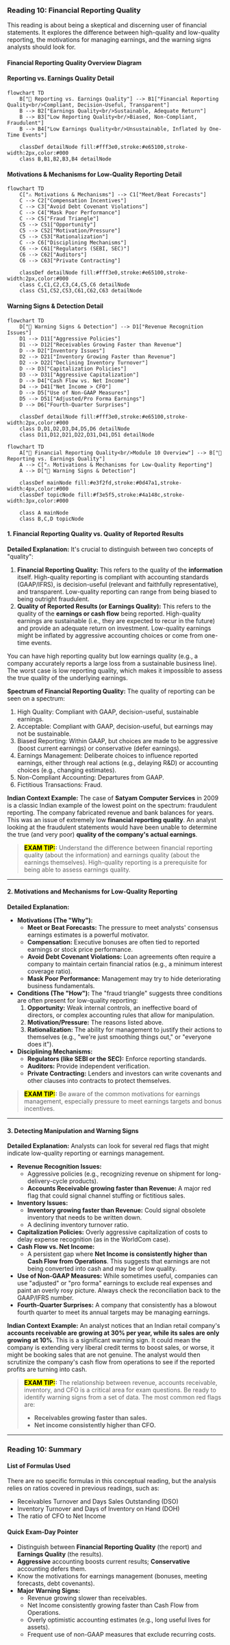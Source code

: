 ### **Reading 10: Financial Reporting Quality**

This reading is about being a skeptical and discerning user of financial statements. It explores the difference between high-quality and low-quality reporting, the motivations for managing earnings, and the warning signs analysts should look for.
#### **Financial Reporting Quality Overview Diagram**
#### **Reporting vs. Earnings Quality Detail**
```mermaid
flowchart TD
    B["🎯 Reporting vs. Earnings Quality"] --> B1["Financial Reporting Quality<br/>Compliant, Decision-Useful, Transparent"]
    B --> B2["Earnings Quality<br/>Sustainable, Adequate Return"]
    B --> B3["Low Reporting Quality<br/>Biased, Non-Compliant, Fraudulent"]
    B --> B4["Low Earnings Quality<br/>Unsustainable, Inflated by One-Time Events"]

    classDef detailNode fill:#fff3e0,stroke:#e65100,stroke-width:2px,color:#000
    class B,B1,B2,B3,B4 detailNode
```

#### **Motivations & Mechanisms for Low-Quality Reporting Detail**
```mermaid
flowchart TD
    C["⚠️ Motivations & Mechanisms"] --> C1["Meet/Beat Forecasts"]
    C --> C2["Compensation Incentives"]
    C --> C3["Avoid Debt Covenant Violations"]
    C --> C4["Mask Poor Performance"]
    C --> C5["Fraud Triangle"]
    C5 --> C51["Opportunity"]
    C5 --> C52["Motivation/Pressure"]
    C5 --> C53["Rationalization"]
    C --> C6["Disciplining Mechanisms"]
    C6 --> C61["Regulators (SEBI, SEC)"]
    C6 --> C62["Auditors"]
    C6 --> C63["Private Contracting"]

    classDef detailNode fill:#fff3e0,stroke:#e65100,stroke-width:2px,color:#000
    class C,C1,C2,C3,C4,C5,C6 detailNode
    class C51,C52,C53,C61,C62,C63 detailNode
```

#### **Warning Signs & Detection Detail**
```mermaid
flowchart TD
    D["🚩 Warning Signs & Detection"] --> D1["Revenue Recognition Issues"]
    D1 --> D11["Aggressive Policies"]
    D1 --> D12["Receivables Growing Faster than Revenue"]
    D --> D2["Inventory Issues"]
    D2 --> D21["Inventory Growing Faster than Revenue"]
    D2 --> D22["Declining Inventory Turnover"]
    D --> D3["Capitalization Policies"]
    D3 --> D31["Aggressive Capitalization"]
    D --> D4["Cash Flow vs. Net Income"]
    D4 --> D41["Net Income > CFO"]
    D --> D5["Use of Non-GAAP Measures"]
    D5 --> D51["Adjusted/Pro Forma Earnings"]
    D --> D6["Fourth-Quarter Surprises"]

    classDef detailNode fill:#fff3e0,stroke:#e65100,stroke-width:2px,color:#000
    class D,D1,D2,D3,D4,D5,D6 detailNode
    class D11,D12,D21,D22,D31,D41,D51 detailNode
```
```mermaid
flowchart TD
    A["📑 Financial Reporting Quality<br/>Module 10 Overview"] --> B["🎯 Reporting vs. Earnings Quality"]
    A --> C["⚠️ Motivations & Mechanisms for Low-Quality Reporting"]
    A --> D["🚩 Warning Signs & Detection"]

    classDef mainNode fill:#e3f2fd,stroke:#0d47a1,stroke-width:4px,color:#000
    classDef topicNode fill:#f3e5f5,stroke:#4a148c,stroke-width:3px,color:#000

    class A mainNode
    class B,C,D topicNode
```

#### **1. Financial Reporting Quality vs. Quality of Reported Results**

**Detailed Explanation:**
It's crucial to distinguish between two concepts of "quality":

1.  **Financial Reporting Quality:** This refers to the quality of the **information** itself. High-quality reporting is compliant with accounting standards (GAAP/IFRS), is decision-useful (relevant and faithfully representative), and transparent. Low-quality reporting can range from being biased to being outright fraudulent.
2.  **Quality of Reported Results (or Earnings Quality):** This refers to the quality of the **earnings or cash flow** being reported. High-quality earnings are sustainable (i.e., they are expected to recur in the future) and provide an adequate return on investment. Low-quality earnings might be inflated by aggressive accounting choices or come from one-time events.

You can have high reporting quality but low earnings quality (e.g., a company accurately reports a large loss from a sustainable business line). The worst case is low reporting quality, which makes it impossible to assess the true quality of the underlying earnings.

**Spectrum of Financial Reporting Quality:**
The quality of reporting can be seen on a spectrum:
1.  High Quality: Compliant with GAAP, decision-useful, sustainable earnings.
2.  Acceptable: Compliant with GAAP, decision-useful, but earnings may not be sustainable.
3.  Biased Reporting: Within GAAP, but choices are made to be aggressive (boost current earnings) or conservative (defer earnings).
4.  Earnings Management: Deliberate choices to influence reported earnings, either through real actions (e.g., delaying R&D) or accounting choices (e.g., changing estimates).
5.  Non-Compliant Accounting: Departures from GAAP.
6.  Fictitious Transactions: Fraud.

**Indian Context Example:**
The case of **Satyam Computer Services** in 2009 is a classic Indian example of the lowest point on the spectrum: fraudulent reporting. The company fabricated revenue and bank balances for years. This was an issue of extremely low **financial reporting quality**. An analyst looking at the fraudulent statements would have been unable to determine the true (and very poor) **quality of the company's actual earnings**.

> **<mark>EXAM TIP:</mark>:**
> Understand the difference between financial reporting quality (about the information) and earnings quality (about the earnings themselves). High-quality reporting is a prerequisite for being able to assess earnings quality.

---

#### **2. Motivations and Mechanisms for Low-Quality Reporting**

**Detailed Explanation:**
* **Motivations (The "Why"):**
    * **Meet or Beat Forecasts:** The pressure to meet analysts' consensus earnings estimates is a powerful motivator.
    * **Compensation:** Executive bonuses are often tied to reported earnings or stock price performance.
    * **Avoid Debt Covenant Violations:** Loan agreements often require a company to maintain certain financial ratios (e.g., a minimum interest coverage ratio).
    * **Mask Poor Performance:** Management may try to hide deteriorating business fundamentals.
* **Conditions (The "How"):** The "fraud triangle" suggests three conditions are often present for low-quality reporting:
    1.  **Opportunity:** Weak internal controls, an ineffective board of directors, or complex accounting rules that allow for manipulation.
    2.  **Motivation/Pressure:** The reasons listed above.
    3.  **Rationalization:** The ability for management to justify their actions to themselves (e.g., "we're just smoothing things out," or "everyone does it").
* **Disciplining Mechanisms:**
    * **Regulators (like SEBI or the SEC):** Enforce reporting standards.
    * **Auditors:** Provide independent verification.
    * **Private Contracting:** Lenders and investors can write covenants and other clauses into contracts to protect themselves.

> **<mark>EXAM TIP:</mark>:**
> Be aware of the common motivations for earnings management, especially pressure to meet earnings targets and bonus incentives.

---

#### **3. Detecting Manipulation and Warning Signs**

**Detailed Explanation:**
Analysts can look for several red flags that might indicate low-quality reporting or earnings management.

* **Revenue Recognition Issues:**
    * Aggressive policies (e.g., recognizing revenue on shipment for long-delivery-cycle products).
    * **Accounts Receivable growing faster than Revenue:** A major red flag that could signal channel stuffing or fictitious sales.
* **Inventory Issues:**
    * **Inventory growing faster than Revenue:** Could signal obsolete inventory that needs to be written down.
    * A declining inventory turnover ratio.
* **Capitalization Policies:** Overly aggressive capitalization of costs to delay expense recognition (as in the WorldCom case).
* **Cash Flow vs. Net Income:**
    * A persistent gap where **Net Income is consistently higher than Cash Flow from Operations**. This suggests that earnings are not being converted into cash and may be of low quality.
* **Use of Non-GAAP Measures:** While sometimes useful, companies can use "adjusted" or "pro forma" earnings to exclude real expenses and paint an overly rosy picture. Always check the reconciliation back to the GAAP/IFRS number.
* **Fourth-Quarter Surprises:** A company that consistently has a blowout fourth quarter to meet its annual targets may be managing earnings.

**Indian Context Example:**
An analyst notices that an Indian retail company's **accounts receivable are growing at 30% per year, while its sales are only growing at 10%**. This is a significant warning sign. It could mean the company is extending very liberal credit terms to boost sales, or worse, it might be booking sales that are not genuine. The analyst would then scrutinize the company's cash flow from operations to see if the reported profits are turning into cash.

> **<mark>EXAM TIP:</mark>:**
> The relationship between revenue, accounts receivable, inventory, and CFO is a critical area for exam questions. Be ready to identify warning signs from a set of data. The most common red flags are:
> * **Receivables growing faster than sales.**
> * **Net income consistently higher than CFO.**

***

### **Reading 10: Summary**

#### **List of Formulas Used**
There are no specific formulas in this conceptual reading, but the analysis relies on ratios covered in previous readings, such as:
* Receivables Turnover and Days Sales Outstanding (DSO)
* Inventory Turnover and Days of Inventory on Hand (DOH)
* The ratio of CFO to Net Income

#### **Quick Exam-Day Pointer**
* Distinguish between **Financial Reporting Quality** (the report) and **Earnings Quality** (the results).
* **Aggressive** accounting boosts current results; **Conservative** accounting defers them.
* Know the motivations for earnings management (bonuses, meeting forecasts, debt covenants).
* **Major Warning Signs:**
    * Revenue growing slower than receivables.
    * Net Income consistently growing faster than Cash Flow from Operations.
    * Overly optimistic accounting estimates (e.g., long useful lives for assets).
    * Frequent use of non-GAAP measures that exclude recurring costs.
